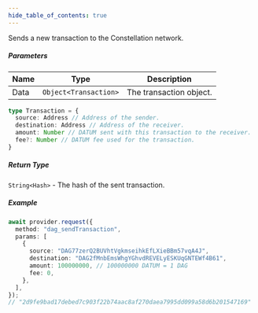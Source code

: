 ```yaml
---
hide_table_of_contents: true
---
```


<head>
  <meta
    name="description"
    content="Sends a new transaction to the Constellation network."
  />
</head>

<intro-end />

Sends a new transaction to the Constellation network.

##### Parameters

| Name | Type                  | Description             |
| ---- | --------------------- | ----------------------- |
| Data | `Object<Transaction>` | The transaction object. |

```typescript title="Transaction"
type Transaction = {
  source: Address // Address of the sender.
  destination: Address // Address of the receiver.
  amount: Number // DATUM sent with this transaction to the receiver.
  fee?: Number // DATUM fee used for the transaction.
}
```

##### Return Type

`String<Hash>` - The hash of the sent transaction.

##### Example

```typescript title="TypeScript"
await provider.request({
  method: "dag_sendTransaction",
  params: [
    {
      source: "DAG77zerQ2BUVhtVgkmseihkEfLXieBBm57vqA4J",
      destination: "DAG2fMnbEmsWhgYGhvdREVELyESKUqGNTEWf4B61",
      amount: 100000000, // 100000000 DATUM = 1 DAG
      fee: 0,
    },
  ],
});
// "2d9fe9bad17debed7c903f22b74aac8af270daea7995dd099a58d6b201547169"
```
